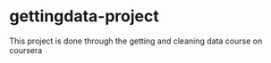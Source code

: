 gettingdata-project
===================

This project is done through the getting and cleaning data course  on coursera

